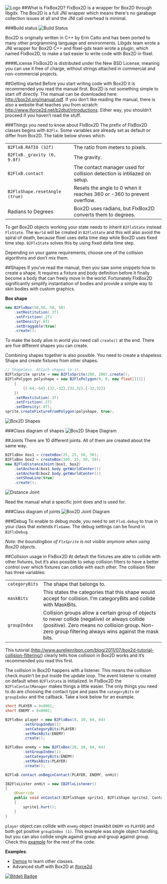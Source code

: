![Logo](http://s6.postimg.org/ibqhj2u4x/flxbox2d_banner.png)
##What is FlxBox2D?
FlxBox2D is a wrapper for Box2D through libgdx. The Box2D is a full JNI wrapper which means there's no garabage collection issues at all and the JNI call overhead is minimal.

###Build status
![Build Status](http://jenkins.flixel-gdx.com:8180/job/flixel-gdx-box2d/badge/icon)

Box2D is originally written in C++ by Erin Catto and has been ported to many other programming language and environments. Libgdx team wrote a JNI wrapper for Box2D C++ and flixel-gdx team wrote a plugin, which named FlxBox2D, to make a tad easier to write code with Box2D in flixel.

####License
FlxBox2D is distributed under the New BSD License, meaning you can use it free of charge, without strings attached in commercial and non-commercial projects.

##Getting started
Before you start writing code with Box2D it is recommended you read the manual first. Box2D is not something simple to start off directly. The manual can be downloaded here: http://box2d.org/manual.pdf. If you don’t like reading the manual, there is also a website that teaches you from scratch: http://www.iforce2d.net/b2dtut/introductions. Either way, you shouldn’t proceed if you haven’t read the stuff.

###Things you need to know about FlxBox2D
The prefix of FlxBox2D classes begins with `B2Flx`. Some variables are already set as default or differ from Box2D. The table below shows which.
<table>
	<tr>
    	<td><code>B2FlxB.RATIO (32f)</code></td>
        <td>The ratio from meters to pixels.</td>
    </tr>
    <tr>
    	<td><code>B2FlxB._gravity (0, 9.8f)</code></td>
        <td>The gravity.</td>
    </tr>
    <tr>
    	<td><code>B2FlxB.contact</code></td>
        <td>The contact manager used for collision detection is intiliazed on setup.</td>
    </tr>
    <tr>
    	<td><code>B2FlxShape.resetAngle (true)</code></td>
        <td>Resets the angle to 0 when it reaches 360 or -360 to prevent overflow.</td>
    </tr>
    <tr>
    	<td>Radians to Degrees</td>
        <td>Box2D uses radians, but FlxBox2D converts them to degrees.</td>
    </tr>
</table>

To get Box2D objects working your state needs to inherit `B2FlxState` instead `FlxState`. The `World` will be created in `B2FlxState` and this will also avoid the spiral of death, because flixel uses delta time step while Box2D uses fixed time step. `B2FlxState` solves this by using fixed delta time step.

Depending on your game requirements, choose one of the collision algorithms and don’t mix them.

##Shapes
If you’ve read the manual, then you saw some snippets how to create a shape. It requires a fixture and body definition before it finally become a body that can freely move in the world. Fortunately FlxBox2D significantly simplify instantiation of bodies and provide a simple way to skin bodies with custom graphics.

**Box shape**
```java
new B2FlxBox(50,50, 50, 50)
	.setRestitution(.3f)
	.setFriction(.2f)
	.setDensity(.8f)
	.setDraggable(true)
	.create();
```

To make the body alive in world you need call `create()` at the end. There are five different shapes you can create.

Combining shapes together is also possible. You need to create a shapeless Shape and create fixtures from other shapes.
```java
// Shapeless. Attach shapes to it.
B2FlxSprite sprite = new B2FlxSprite(200, 200).create();
B2FlxPolygon polyshape = new B2FlxPolygon(0, 0, new float[][][]
	{
		{{-64,-64},{32,-32},{32,32},{-32,32}}
	})
	.setRestitution(.3f)
	.setFriction(.2f)
	.setDensity(.8f);
sprite.createFixtureFromPolygon(polyshape, true);
```

![Box2D Shapes](http://s6.postimg.org/hjpvt4041/box2d_shapes.png)

###Class diagram of shapes
![Box2D Shape Diagram](http://yuml.me/2f587b39)

##Joints
There are 10 different joints. All of them are created about the same way.
```java
B2FlxBox box1 = createBox(25, 25, 50, 50);
B2FlxBox box2 = createBox(100, 25, 50, 50);
new B2FlxDistanceJoint(box1, box2)
	.setAnchorA(box1.body.getWorldCenter())
	.setAnchorB(box2.body.getWorldCenter())
	.setShowLine(true)
	.create();
```

![Distance Joint](http://s6.postimg.org/lu4jop575/distance_joint.png)

Read the manual what a specific joint does and is used for.

###Class diagram of joints
![Box2D Joint Diagram](http://yuml.me/de049ba4)

###Debug
To enable to debug mode, you need to set `FlxG.debug` to true in your class that extends `FlxGame`. The debug settings can be found in `B2FlxDebug`.

_Note: the boundingbox of `FlxSprite` is not visible anymore when using Box2D objects._

##Collision usage in FlxBox2D
At default the fixtures are able to collide with other fixtures, but it’s also possible to setup collision filters to have a better control over which fixtures can collide with each other. The collision filter has three variables:
<table>
	<tr>
    	<td><code>categoryBits</code></td>
        <td>The shape that belongs to.</td>
    </tr>
    <tr>
    	<td><code>maskBits</code></td>
        <td>This states the categories that this shape would accept for collision. I'm categoryBits and collide with MaskBits.</td>
    </tr>
    <tr>
    	<td><code>groupIndex</code></td>
        <td>Collision groups allow a certain group of objects to never collide (negative) or always collide (positive). Zero means no collision group. Non-zero group filtering always wins against the mask bits.</td>
    </tr>
</table>

This tutorial (http://www.aurelienribon.com/blog/2011/07/box2d-tutorial-collision-filtering/) clearly tells how collision in Box2D works and it’s recommended you read this first.

The collision in Box2D happens with a listener. This means the collision check mustn’t be put inside the update loop. The event listener is created on default when `B2FlxState` is initialized. In FlxBox2D the `B2FlxContactManager` makes things a little easier. The only things you need to do are choosing the contact type and pass the `categoryBits` or `groupIndex` and the callback. Take a look below for an example.

```java
short PLAYER = 0x0001;
short ENEMY = 0x0002;

B2FlxBox player = new B2FlxBox(8, 10, 64, 64)
		.setGroupIndex(1)
		.setCategoryBits(PLAYER)
		.setMaskBits(ENEMY)
		.create();

B2FlxBox enemy = new B2FlxBox(20, 10, 64, 64)
		.setGroupIndex(1)
		.setCategoryBits(ENEMY)
		.setMaskBits(PLAYER)
		.create();

B2FlxB.contact.onBeginContact(PLAYER, ENEMY, onHit)

IB2FlxLister onHit = new IB2FlxListener()
{
	@Override
	public void onContact(B2FlxShape sprite1, B2FlxShape sprite2, Contact contact, Manifold oldManifold, ContactImpulse impulse)
	{
		sprite1.hurt();
	}
}
```
`player` object can collide with `enemy` object (maskbit `ENEMY` vs `PLAYER`) and both got positive `groupIndex (1)`. This example was single object handling, but you can also collide single against group and group against group. Check this [example](https://github.com/flixel-gdx/flixel-gdx-box2d/blob/master/flixel-gdx-box2d-examples/src/org/flxbox2d/examples/TestCollisionDetection.java 'Collision test') for the rest of the code.

**Examples**:
-	[Demos](https://github.com/flixel-gdx/flixel-gdx-box2d/tree/master/flixel-gdx-box2d-examples/src/org/flxbox2d/examples 'Box2D demos') to learn other classes.
-	Advanced stuff with Box2D at [iforce2d](http://www.iforce2d.net/ 'iforce2d').

[![Bitdeli Badge](https://d2weczhvl823v0.cloudfront.net/flixel-gdx/flixel-gdx-box2d/trend.png)](https://bitdeli.com/free "Bitdeli Badge")

